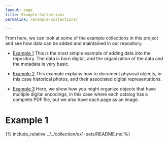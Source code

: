 ```yaml
---
layout: page
title: Example Collections
permalink: /example-collections/

---
```


From here, we can look at some of the example collections in this project and
see how data can be added and maintained in our repository.

- [Example 1](../../collection/ex1-pets) This is the most
  simple example of adding data into the repository.  The data is born digital,
  and the organization of the data and the metadata is very basic.

- [Example 2](../examples/ex2-photos) This example explains how
  to document physical objects, in this case historical photos, and their
  associated digital representations.

- [Example 3](../examples/ex3-sherry-lehmann) Here, we show how you
might organize objects that have multiple digital encodings, in this case where
each catalog has a complete PDF file, but we also have each page as an image.

# Example 1

{% include_relative ../../collection/ex1-pets/README.md %}
